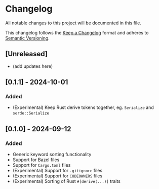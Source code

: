 # Changelog
All notable changes to this project will be documented in this file.

This changelog follows the [Keep a Changelog](https://keepachangelog.com/en/1.0.0/) 
format and adheres to [Semantic Versioning](https://semver.org/spec/v2.0.0.html).

## [Unreleased]

- (add updates here)

## [0.1.1] - 2024-10-01

### Added

- (Experimental) Keep Rust derive tokens together, eg. `Serialize` and `serde::Serialize`

## [0.1.0] - 2024-09-12

### Added
- Generic keyword sorting functionality
- Support for Bazel files
- Support for `Cargo.toml` files
- (Experimental) Support for `.gitignore` files
- (Experimental) Support for `CODEOWNERS` files
- (Experimental) Sorting of Rust `#[derive(...)]` traits
